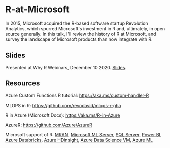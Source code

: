 # R-at-Microsoft

In 2015, Microsoft acquired the R-based software startup Revolution Analytics, which spurred Microsoft's investment in R and, ultimately, in open source generally. In this talk, I'll review the history of R at Microsoft, and survey the landscape of Microsoft products than now integrate with R.

## Slides

Presented at Why R Webinars, December 10 2020. [Slides](R%20at%20Microsoft.pdf). 

## Resources

Azure Custom Functions R tutorial: https://aka.ms/custom-handler-R

MLOPS in R: https://github.com/revodavid/mlops-r-gha

R in Azure (Microsoft Docs): https://aka.ms/R-in-Azure

AzureR: https://github.com/Azure/AzureR

Microsoft support of R: [MRAN](https://mran.microsoft.com/?WT.mc_id=aiml-11825-davidsmi), [Microsoft ML Server](https://docs.microsoft.com/en-us/machine-learning-server/what-is-machine-learning-server?WT.mc_id=aiml-11825-davidsmi), [SQL Server](https://docs.microsoft.com/en-us/sql/advanced-analytics/what-is-sql-server-machine-learning?view=sql-server-ver15&WT.mc_id=aiml-11825-davidsmi), [Power BI](https://docs.microsoft.com/power-bi/desktop-r-visuals?WT.mc_id=aiml-11825-davidsmi), [Azure Databricks](https://docs.microsoft.com/en-us/azure/databricks/spark/latest/sparkr/?WT.mc_id=aiml-11825-davidsmi), [Azure HDinsight](https://docs.microsoft.com/azure/hdinsight/r-server/r-server-overview?WT.mc_id=aiml-11825-davidsmi), [Azure Data Science VM](https://docs.microsoft.com/azure/machine-learning/data-science-virtual-machine/tools-included?WT.mc_id=aiml-11825-davidsmi#program-in-python-r-julia-and-nodejs), [Azure ML](https://docs.microsoft.com/en-us/azure/machine-learning/tutorial-1st-r-experiment?WT.mc_id=aiml-11825-davidsmi)

